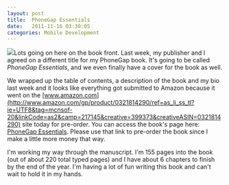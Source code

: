 ```yaml
---
layout: post
title:  PhoneGap Essentials
date:   2011-11-16 03:30:05
categories: Mobile Development
---
```

![](images/stories/cover%20sketch%2020111111%20160.png)Lots going on here on the book front. Last week, my publisher and I agreed on a different title for my PhoneGap book. It's going to be called _PhoneGap Essentials_, and we even finally have a cover for the book as well.

We wrapped up the table of contents, a description of the book and my bio last week and it looks like everything got submitted to Amazon because it went on the [www.amazon.com](http://www.amazon.com/gp/product/0321814290/ref=as_li_ss_tl?ie=UTF8&tag=mcnsof-20&linkCode=as2&camp=217145&creative=399373&creativeASIN=0321814290) site today for pre-order. You can access the book's page here: [PhoneGap Essentials](http://www.amazon.com/gp/product/0321814290/ref=as_li_ss_tl?ie=UTF8&tag=mcnsof-20&linkCode=as2&camp=217145&creative=399373&creativeASIN=0321814290). Please use that link to pre-order the book since I make a little more money that way.

I'm working my way through the manuscript. I'm 155 pages into the book (out of about 220 total typed pages) and I have about 6 chapters to finish by the end of the year. I'm having a lot of fun writing this book and can't wait to hold it in my hands.